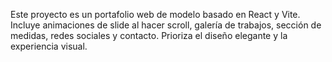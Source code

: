 <!-- Use this file to provide workspace-specific custom instructions to Copilot. For more details, visit https://code.visualstudio.com/docs/copilot/copilot-customization#_use-a-githubcopilotinstructionsmd-file -->

Este proyecto es un portafolio web de modelo basado en React y Vite. Incluye animaciones de slide al hacer scroll, galería de trabajos, sección de medidas, redes sociales y contacto. Prioriza el diseño elegante y la experiencia visual.
